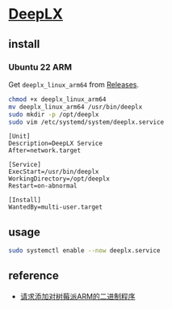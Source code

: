 # [DeepLX](https://github.com/OwO-Network/DeepLX)

## install

### Ubuntu 22 ARM

Get `deeplx_linux_arm64` from [Releases](https://github.com/OwO-Network/DeepLX/releases).

```sh
chmod +x deeplx_linux_arm64
mv deeplx_linux_arm64 /usr/bin/deeplx
sudo mkdir -p /opt/deeplx
sudo vim /etc/systemd/system/deeplx.service
```

```
[Unit]
Description=DeepLX Service
After=network.target

[Service]
ExecStart=/usr/bin/deeplx
WorkingDirectory=/opt/deeplx
Restart=on-abnormal

[Install]
WantedBy=multi-user.target
```

## usage

```sh
sudo systemctl enable --now deeplx.service
```

## reference

- [请求添加对树莓派ARM的二进制程序](https://github.com/OwO-Network/DeepLX/issues/111)
